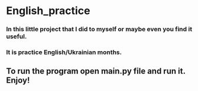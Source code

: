 # English_practice

### In this little project that I did to myself or maybe even you find it useful.
### It is practice English/Ukrainian months.

## To run the program open main.py file and run it. Enjoy!